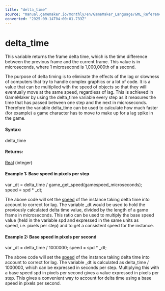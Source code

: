 ```yaml
---
title: "delta_time"
source: "manual.gamemaker.io/monthly/en/GameMaker_Language/GML_Reference/Maths_And_Numbers/Date_And_Time/delta_time.htm"
converted: "2025-09-14T04:00:01.733Z"
---
```


# delta\_time

This variable returns the frame delta time, which is the time difference between the previous frame and the current frame. This value is in microseconds, where 1 microsecond is 1,000,000th of a second.

The purpose of delta timing is to eliminate the effects of the lag or slowness of computers that try to handle complex graphics or a lot of code. It is a value that can be multiplied with the speed of objects so that they will eventually move at the same speed, regardless of lag. This is achieved in GameMaker by using the delta\_time variable every step as it measures the time that has passed between one step and the next in microseconds. Therefore the variable delta\_time can be used to calculate how much faster (for example) a game character has to move to make up for a lag spike in the game.

#### Syntax:

delta\_time

#### Returns:

[Real](../../../GML_Overview/Data_Types.md) (integer)

#### Example 1: Base speed in pixels per step

var \_dt = delta\_time / game\_get\_speed(gamespeed\_microseconds);
speed = spd \* \_dt;

The above code will set the [speed](../../Asset_Management/Instances/Instance_Variables/speed.md) of the instance taking delta time into account to correct for lag. The variable \_dt would be used to hold the previously calculated delta time value, divided by the length of a game frame in microseconds. This ratio can be used to multiply the base speed value (held in the variable spd and expressed in the same units as speed, i.e. pixels per step) and to get a consistent speed for the instance.

#### Example 2: Base speed in pixels per second

var \_dt = delta\_time / 1000000;
speed = spd \* \_dt;

The above code will set the [speed](../../Asset_Management/Instances/Instance_Variables/speed.md) of the instance taking delta time into account to correct for lag. The variable \_dt is calculated as delta\_time / 1000000, which can be expressed in seconds per step. Multiplying this with a base speed spd in pixels per second gives a value expressed in pixels per step. This gives a convenient way to account for delta time using a base speed in pixels per second.